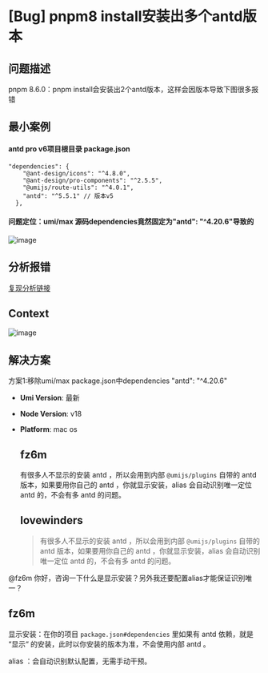 # [Bug] pnpm8 install安装出多个antd版本

  <!--
感谢您向我们反馈问题，为了高效的解决问题，我们期望你能提供以下信息：
-->

## 问题描述

pnpm 8.6.0：pnpm install会安装出2个antd版本，这样会因版本导致下图很多报错

<!-- A clear and concise description of what the bug is. -->
<!-- 清晰的描述下遇到的问题。-->

## 最小案例

<!-- 为节约大家的时间，无复现步骤的 ISSUE 会被关闭，提供之后再 REOPEN -->
<!-- YOUR_REPOSITORY_URL on github or stackbliz -->

#### antd pro v6项目根目录 package.json

```
"dependencies": {
    "@ant-design/icons": "^4.8.0",
    "@ant-design/pro-components": "^2.5.5",
    "@umijs/route-utils": "^4.0.1",
    "antd": "^5.5.1" // 版本v5
  },
```

#### 问题定位：umi/max 源码dependencies竟然固定为"antd": "^4.20.6"导致的

![image](https://github.com/umijs/umi/assets/22837419/09507423-a4dd-411e-9799-bb81c881cf5b)

## 分析报错

<!-- 请提供复现链接/步骤，错误日志以及相关配置 -->

[复现分析链接](https://github.com/ant-design/pro-components/issues/7181)

## Context

![image](https://github.com/umijs/umi/assets/22837419/f67e4aa5-07eb-415b-9a5e-5aacbf118b40)

## 解决方案

方案1:移除umi/max package.json中dependencies "antd": "^4.20.6"

- **Umi Version**: 最新
- **Node Version**: v18
- **Platform**: mac os

  ## fz6m

  有很多人不显示的安装 antd ，所以会用到内部 `@umijs/plugins` 自带的 antd 版本，如果要用你自己的 antd ，你就显示安装，alias 会自动识别唯一定位 antd 的，不会有多 antd 的问题。

  ## lovewinders

  > 有很多人不显示的安装 antd ，所以会用到内部 `@umijs/plugins` 自带的 antd 版本，如果要用你自己的 antd ，你就显示安装，alias 会自动识别唯一定位 antd 的，不会有多 antd 的问题。

@fz6m 你好，咨询一下什么是显示安装？另外我还要配置alias才能保证识别唯一？

## fz6m

显示安装：在你的项目 `package.json#dependencies` 里如果有 antd 依赖，就是 “显示“ 的安装，此时以你安装的版本为准，不会使用内部 antd 。

alias ：会自动识别默认配置，无需手动干预。
